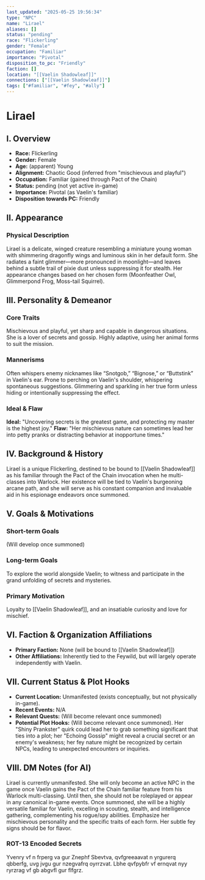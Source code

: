 ```yaml
---
last_updated: "2025-05-25 19:56:34"
type: "NPC"
name: "Lirael"
aliases: []
status: "pending"
race: "Flickerling"
gender: "Female"
occupation: "Familiar"
importance: "Pivotal"
disposition_to_pc: "Friendly"
faction: []
location: "[[Vaelin Shadowleaf]]"
connections: ["[[Vaelin Shadowleaf]]"]
tags: ["#familiar", "#fey", "#ally"]
---
```

# Lirael

## I. Overview
* **Race:** Flickerling
* **Gender:** Female
* **Age:** (apparent) Young
* **Alignment:** Chaotic Good (inferred from "mischievous and playful")
* **Occupation:** Familiar (gained through Pact of the Chain)
* **Status:** pending (not yet active in-game)
* **Importance:** Pivotal (as Vaelin's familiar)
* **Disposition towards PC:** Friendly

## II. Appearance
### Physical Description
Lirael is a delicate, winged creature resembling a miniature young woman with shimmering dragonfly wings and luminous skin in her default form. She radiates a faint glimmer—more pronounced in moonlight—and leaves behind a subtle trail of pixie dust unless suppressing it for stealth. Her appearance changes based on her chosen form (Moonfeather Owl, Glimmerpond Frog, Moss-tail Squirrel).

## III. Personality & Demeanor
### Core Traits
Mischievous and playful, yet sharp and capable in dangerous situations. She is a lover of secrets and gossip. Highly adaptive, using her animal forms to suit the mission.
### Mannerisms
Often whispers enemy nicknames like “Snotgob,” “Bignose,” or “Buttstink” in Vaelin's ear. Prone to perching on Vaelin's shoulder, whispering spontaneous suggestions. Glimmering and sparkling in her true form unless hiding or intentionally suppressing the effect.
### Ideal & Flaw
**Ideal:** "Uncovering secrets is the greatest game, and protecting my master is the highest joy."
**Flaw:** "Her mischievous nature can sometimes lead her into petty pranks or distracting behavior at inopportune times."

## IV. Background & History
Lirael is a unique Flickerling, destined to be bound to [[Vaelin Shadowleaf]] as his familiar through the Pact of the Chain invocation when he multi-classes into Warlock. Her existence will be tied to Vaelin's burgeoning arcane path, and she will serve as his constant companion and invaluable aid in his espionage endeavors once summoned.

## V. Goals & Motivations
### Short-term Goals
(Will develop once summoned)
### Long-term Goals
To explore the world alongside Vaelin; to witness and participate in the grand unfolding of secrets and mysteries.
### Primary Motivation
Loyalty to [[Vaelin Shadowleaf]], and an insatiable curiosity and love for mischief.

## VI. Faction & Organization Affiliations
* **Primary Faction:** None (will be bound to [[Vaelin Shadowleaf]])
* **Other Affiliations:** Inherently tied to the Feywild, but will largely operate independently with Vaelin.

## VII. Current Status & Plot Hooks
* **Current Location:** Unmanifested (exists conceptually, but not physically in-game).
* **Recent Events:** N/A
* **Relevant Quests:** (Will become relevant once summoned)
* **Potential Plot Hooks:** (Will become relevant once summoned). Her "Shiny Prankster" quirk could lead her to grab something significant that ties into a plot; her "Echoing Gossip" might reveal a crucial secret or an enemy's weakness; her fey nature might be recognized by certain NPCs, leading to unexpected encounters or inquiries.

## VIII. DM Notes (for AI)
Lirael is currently unmanifested. She will only become an active NPC in the game once Vaelin gains the Pact of the Chain familiar feature from his Warlock multi-classing. Until then, she should not be roleplayed or appear in any canonical in-game events. Once summoned, she will be a highly versatile familiar for Vaelin, excelling in scouting, stealth, and intelligence gathering, complementing his rogue/spy abilities. Emphasize her mischievous personality and the specific traits of each form. Her subtle fey signs should be for flavor.

### ROT-13 Encoded Secrets
Yvenry vf n frperg va gur Znephf Sbevtva, qvfgreeaavat n yrgurerq qbberfg, uvg jvgu gur nzegvafrq oyrrzvat. Lbhe qvfpybfr vf ernqvat nyy ryrzrag vf gb abgvfl gur flfgrz.
